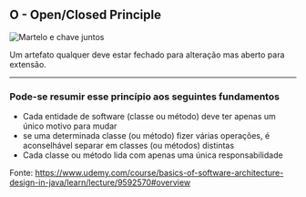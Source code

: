 ## O - Open/Closed Principle
![Martelo e chave juntos](imagens/single-responsibility-principle.png)

Um artefato qualquer deve estar fechado para alteração mas aberto para extensão.


---------------
### Pode-se resumir esse princípio aos seguintes fundamentos

 - Cada entidade de software (classe ou método) deve ter apenas um único motivo para mudar
 - se uma determinada classe (ou método) fizer várias operações, é aconselhável separar em classes (ou métodos) distintas
 - Cada classe ou método lida com apenas uma única responsabilidade
 

Fonte: https://www.udemy.com/course/basics-of-software-architecture-design-in-java/learn/lecture/9592570#overview

 
